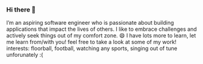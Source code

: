 ### Hi there 👋

I’m an aspiring software engineer who is passionate about building applications that impact the lives of others. I like to embrace challenges and actively seek things out of my comfort zone. 😄 I have lots more to learn, let me learn from/with you!
feel free to take a look at some of my work! 
interests: floorball, football, watching any sports, singing out of tune unforunately :(

<!--
**zhenglong1603/zhenglong1603** is a ✨ _special_ ✨ repository because its `README.md` (this file) appears on your GitHub profile.

Here are some ideas to get you started:

- 🔭 I’m currently working on ...
- 🌱 I’m currently learning ...
- 👯 I’m looking to collaborate on ...
- 🤔 I’m looking for help with ...
- 💬 Ask me about ...
- 📫 How to reach me: ...
- 😄 Pronouns: ...
- ⚡ Fun fact: ...
-->
